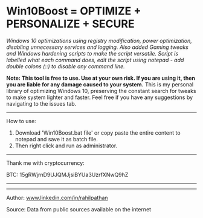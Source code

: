 # Win10Boost = OPTIMIZE + PERSONALIZE + SECURE
 _Windows 10 optimizations using registry modification, power optimization, disabling unnecessary services and logging. 
 Also added Gaming tweaks and Windows hardening scripts to make the script versatile.
 Script is labelled what each command does, edit the script using notepad - add double colons (::) to disable any command line._

**Note: This tool is free to use. Use at your own risk. If you are using it, then you are liable for any damage caused to your system.**
This is my personal library of optimizing Windows 10, preserving the constant search for tweaks to make system lighter and faster. Feel free if you have any suggestions by navigating to the issues tab.
 
______________
 How to use:
1. Download 'Win10Boost.bat file' or copy paste the entire content to notepad and save it as batch file. 
2. Then right click and run as administrator.
______________


Thank me with cryptocurrency:

BTC: 15gRWjrnD9UJQMJjsiBYUa3UzrfXNwQ9hZ

________
 
________
 

Author: www.linkedin.com/in/rahilpathan

Source: Data from public sources available on the internet
